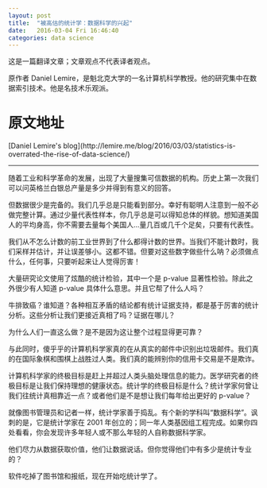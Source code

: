 ```yaml
---
layout: post
title:  "被高估的统计学：数据科学的兴起"
date:   2016-03-04 Fri 16:46:40 
categories: data science
---
```


<p>
这是一篇翻译文章；文章观点不代表译者观点。
</p>

<p>
原作者 Daniel Lemire，是魁北克大学的一名计算机科学教授。他的研究集中在数据索引技术。他是名技术乐观派。
</p>

<h1>原文地址</h1>
[Daniel Lemire's blog](http://lemire.me/blog/2016/03/03/statistics-is-overrated-the-rise-of-data-science/)

<hr>

<p>
随着工业和科学革命的发展，出现了大量搜集可信数据的机构。历史上第一次我们可以问英格兰白银总产量是多少并得到有意义的回答。
</p>

<p>
但数据很少是完备的。我们几乎总是只能看到部分。幸好有聪明人注意到一般不必做完整计算。通过少量代表性样本，你几乎总是可以得知总体的样貌。想知道美国人的平均身高，你不需要去量每个美国人...量几百或几千个足矣，只要有代表性。
</p>

<p>
我们从不怎么计数的前工业世界到了什么都得计数的世界。当我们不能计数时，我们采样并估计，并让误差够小。这都不错。但要对这些数字做些什么呐？必须做点什么，任何事，只要听起来让人觉得厉害！
</p>

<p>
大量研究论文使用了炫酷的统计检验，其中一个是 p-value 显著性检验。除此之外很少有人知道 p-value 具体什么意思。并且它帮了什么人吗？
</p>

<p>
牛排致癌？谁知道？各种相互矛盾的结论都有统计证据支持，都是基于厉害的统计分析。这些分析让我们更接近真相了吗？证据在哪儿？
</p>

<p>
为什么人们一直这么做？是不是因为这让整个过程显得更可靠？
</p>

<p>
与此同时，傻乎乎的计算机科学家真的在从真实的邮件中识别出垃圾邮件。我们真的在国际象棋和围棋上战胜过人类。我们真的能辨别你的信用卡交易是不是欺诈。
</p>

<p>
计算机科学家的终极目标是赶上并超过人类头脑处理信息的能力。医学研究者的终极目标是让我们保持理想的健康状态。统计学的终极目标是什么？统计学家何曾让我们往统计真相靠近一点？或者他们是不是想让我们每年给出更好的 p-value？
</p>

<p>
就像图书管理员和记者一样，统计学家善于捣乱。有个新的学科叫“数据科学”。讽刺的是，它是统计学家在 2001 年创立的；同一年人类基因组工程完成。如果你四处看看，你会发现许多年轻人或不那么年轻的人自称数据科学家。
</p>

<p>
他们尽力从数据获取价值，他们让数据说话。但你觉得他们中有多少是统计专业的？
</p>

<p>
软件吃掉了图书馆和报纸，现在开始吃统计学了。
</p>

